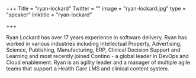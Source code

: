 +++
Title = "ryan-lockard"
Twitter = ""
image = "ryan-lockard.jpg"
type = "speaker"
linktitle = "ryan-lockard"

+++

Ryan Lockard has over 17 years experience in software delivery. Ryan has worked in various industries including Intellectual Property, Advertising, Science, Publishing, Manufacturing, ERP, Clinical Decision Support and Learning and most recently joined Contino - a global leader in DevOps and Cloud enablement. Ryan is an agility leader and a manager of multiple agile teams that support a Health Care LMS and clinical content system.